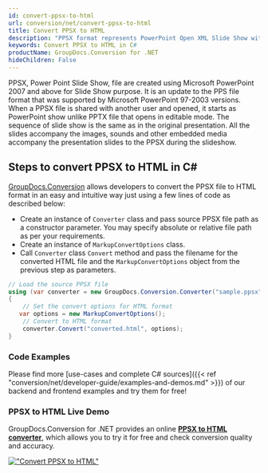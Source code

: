 ```yaml
---
id: convert-ppsx-to-html
url: conversion/net/convert-ppsx-to-html
title: Convert PPSX to HTML
description: "PPSX format represents PowerPoint Open XML Slide Show with .ppsx extension. Learn how to convert PPSX to HTML file programmatically in C# language using GroupDocs.Conversion for .NET library."
keywords: Convert PPSX to HTML in C#
productName: GroupDocs.Conversion for .NET
hideChildren: False
---
```


PPSX, Power Point Slide Show, file are created using Microsoft PowerPoint 2007 and above for Slide Show purpose. It is an update to the PPS file format that was supported by Microsoft PowerPoint 97-2003 versions. When a PPSX file is shared with another user and opened, it starts as PowerPoint show unlike PPTX file that opens in editable mode. The sequence of slide show is the same as in the original presentation. All the slides accompany the images, sounds and other embedded media accompany the presentation slides to the PPSX during the slideshow. 

## Steps to convert PPSX to HTML in C#

[GroupDocs.Conversion](https://products.groupdocs.com/conversion/net) allows developers to convert the PPSX file to HTML format in an easy and intuitive way just using a few lines of code as described below:

* Create an instance of `Converter` class and pass source PPSX file path as a constructor parameter. You may specify absolute or relative file path as per your requirements. 
* Create an instance of `MarkupConvertOptions` class.
* Call `Converter` class `Convert` method and pass the filename for the converted HTML file and the `MarkupConvertOptions` object from the previous step as parameters.

```csharp
// Load the source PPSX file
using (var converter = new GroupDocs.Conversion.Converter("sample.ppsx"))
{
    // Set the convert options for HTML format
   var options = new MarkupConvertOptions();
    // Convert to HTML format
    converter.Convert("converted.html", options);
}
```

### Code Examples

Please find more [use-cases and complete C# sources]({{< ref "conversion/net/developer-guide/examples-and-demos.md" >}}) of our backend and frontend examples and try them for free!

### PPSX to HTML Live Demo

GroupDocs.Conversion for .NET provides an online [**PPSX to HTML converter**](https://products.groupdocs.app/conversion/ppsx-to-html), which allows you to try it for free and check conversion quality and accuracy.

[!["Convert PPSX to HTML"](conversion/net/images/convert-to-html/convert-ppsx-to-html.png)](https://products.groupdocs.app/conversion/ppsx-to-html)